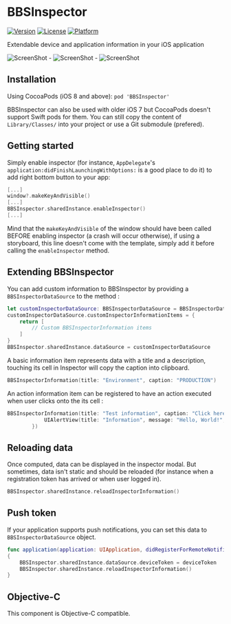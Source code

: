 # BBSInspector

[![Version](https://img.shields.io/cocoapods/v/BBSInspector.svg?style=flat)](http://cocoadocs.org/docsets/BBSInspector)
[![License](https://img.shields.io/cocoapods/l/BBSInspector.svg?style=flat)](http://cocoadocs.org/docsets/BBSInspector)
[![Platform](https://img.shields.io/cocoapods/p/BBSInspector.svg?style=flat)](http://cocoadocs.org/docsets/BBSInspector)

Extendable device and application information in your iOS application

![ScreenShot](https://raw.github.com/bigbossstudio-dev/BBSInspector/master/Screenshots/01_opened.png) - ![ScreenShot](https://raw.github.com/bigbossstudio-dev/BBSInspector/master/Screenshots/02_closed.png) - ![ScreenShot](https://raw.github.com/bigbossstudio-dev/BBSInspector/master/Screenshots/03_inspector.png)

## Installation

Using CocoaPods (iOS 8 and above): ```pod 'BBSInspector'```

BBSInspector can also be used with older iOS 7 but CocoaPods doesn't support Swift pods for them. You can still copy the content of ```Library/Classes/``` into your project or use a Git submodule (prefered).

## Getting started

Simply enable inspector (for instance, ```AppDelegate```'s ```application:didFinishLaunchingWithOptions:``` is a good place to do it) to add right bottom button to your app:
```swift
[...]
window?.makeKeyAndVisible()
[...]
BBSInspector.sharedInstance.enableInspector()
[...]
```
Mind that the ```makeKeyAndVisible``` of the window should have been called BEFORE enabling inspector (a crash will occur otherwise), if using a storyboard, this line doesn't come with the template, simply add it before calling the ```enableInspector``` method.

## Extending BBSInspector

You can add custom information to BBSInspector by providing a ```BBSInspectorDataSource``` to the method :

```swift
let customInspectorDataSource: BBSInspectorDataSource = BBSInspectorDataSource()
customInspectorDataSource.customInspectorInformationItems = {
    return [
    	// Custom BBSInspectorInformation items
    ]
}
BBSInspector.sharedInstance.dataSource = customInspectorDataSource
```

A basic information item represents data with a title and a description, touching its cell in Inspector will copy the caption into clipboard.

```swift
BBSInspectorInformation(title: "Environment", caption: "PRODUCTION")
```

An action information item can be registered to have an action executed when user clicks onto the its cell :

```swift
BBSInspectorInformation(title: "Test information", caption: "Click here to display an alert", captionColor: UIColor.blueColor(), action: { () -> Void in
            UIAlertView(title: "Information", message: "Hello, World!", delegate: nil, cancelButtonTitle: "OK").show()
        })
```

## Reloading data

Once computed, data can be displayed in the inspector modal. But sometimes, data isn't static and should be reloaded (for instance when a registration token has arrived or when user logged in).

```swift
BBSInspector.sharedInstance.reloadInspectorInformation()
```

## Push token

If your application supports push notifications, you can set this data to ```BBSInspectorDataSource``` object.

```swift
func application(application: UIApplication, didRegisterForRemoteNotificationsWithDeviceToken deviceToken: NSData)
{
	BBSInspector.sharedInstance.dataSource.deviceToken = deviceToken
	BBSInspector.sharedInstance.reloadInspectorInformation()
}
```

## Objective-C

This component is Objective-C compatible. 

